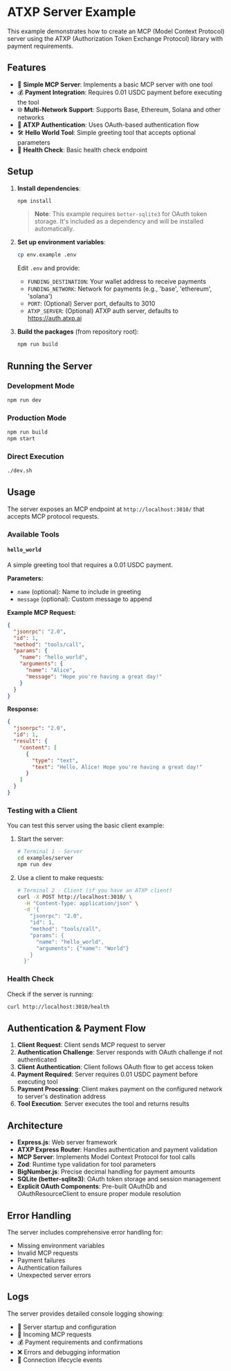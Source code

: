 # ATXP Server Example

This example demonstrates how to create an MCP (Model Context Protocol) server using the ATXP (Authorization Token Exchange Protocol) library with payment requirements.

## Features

- 🚀 **Simple MCP Server**: Implements a basic MCP server with one tool
- 💰 **Payment Integration**: Requires 0.01 USDC payment before executing the tool
- 🌐 **Multi-Network Support**: Supports Base, Ethereum, Solana and other networks
- 🔐 **ATXP Authentication**: Uses OAuth-based authentication flow
- 🛠️ **Hello World Tool**: Simple greeting tool that accepts optional parameters
- 🏥 **Health Check**: Basic health check endpoint

## Setup

1. **Install dependencies**:
   ```bash
   npm install
   ```
   
   > **Note**: This example requires `better-sqlite3` for OAuth token storage. It's included as a dependency and will be installed automatically.

2. **Set up environment variables**:
   ```bash
   cp env.example .env
   ```
   
   Edit `.env` and provide:
   - `FUNDING_DESTINATION`: Your wallet address to receive payments
   - `FUNDING_NETWORK`: Network for payments (e.g., 'base', 'ethereum', 'solana')
   - `PORT`: (Optional) Server port, defaults to 3010
   - `ATXP_SERVER`: (Optional) ATXP auth server, defaults to https://auth.atxp.ai

3. **Build the packages** (from repository root):
   ```bash
   npm run build
   ```

## Running the Server

### Development Mode
```bash
npm run dev
```

### Production Mode
```bash
npm run build
npm start
```

### Direct Execution
```bash
./dev.sh
```

## Usage

The server exposes an MCP endpoint at `http://localhost:3010/` that accepts MCP protocol requests.

### Available Tools

#### `hello_world`
A simple greeting tool that requires a 0.01 USDC payment.

**Parameters:**
- `name` (optional): Name to include in greeting  
- `message` (optional): Custom message to append

**Example MCP Request:**
```json
{
  "jsonrpc": "2.0",
  "id": 1,
  "method": "tools/call",
  "params": {
    "name": "hello_world",
    "arguments": {
      "name": "Alice",
      "message": "Hope you're having a great day!"
    }
  }
}
```

**Response:**
```json
{
  "jsonrpc": "2.0",
  "id": 1,
  "result": {
    "content": [
      {
        "type": "text", 
        "text": "Hello, Alice! Hope you're having a great day!"
      }
    ]
  }
}
```

### Testing with a Client

You can test this server using the basic client example:

1. Start the server:
   ```bash
   # Terminal 1 - Server
   cd examples/server
   npm run dev
   ```

2. Use a client to make requests:
   ```bash
   # Terminal 2 - Client (if you have an ATXP client)
   curl -X POST http://localhost:3010/ \
     -H "Content-Type: application/json" \
     -d '{
       "jsonrpc": "2.0",
       "id": 1,
       "method": "tools/call", 
       "params": {
         "name": "hello_world",
         "arguments": {"name": "World"}
       }
     }'
   ```

### Health Check

Check if the server is running:
```bash
curl http://localhost:3010/health
```

## Authentication & Payment Flow

1. **Client Request**: Client sends MCP request to server
2. **Authentication Challenge**: Server responds with OAuth challenge if not authenticated
3. **Client Authentication**: Client follows OAuth flow to get access token
4. **Payment Required**: Server requires 0.01 USDC payment before executing tool
5. **Payment Processing**: Client makes payment on the configured network to server's destination address
6. **Tool Execution**: Server executes the tool and returns results

## Architecture

- **Express.js**: Web server framework
- **ATXP Express Router**: Handles authentication and payment validation
- **MCP Server**: Implements Model Context Protocol for tool calls
- **Zod**: Runtime type validation for tool parameters
- **BigNumber.js**: Precise decimal handling for payment amounts
- **SQLite (better-sqlite3)**: OAuth token storage and session management
- **Explicit OAuth Components**: Pre-built OAuthDb and OAuthResourceClient to ensure proper module resolution

## Error Handling

The server includes comprehensive error handling for:
- Missing environment variables
- Invalid MCP requests
- Payment failures
- Authentication failures
- Unexpected server errors

## Logs

The server provides detailed console logging showing:
- 🚀 Server startup and configuration
- 📨 Incoming MCP requests
- 💰 Payment requirements and confirmations
- ❌ Errors and debugging information
- 🔌 Connection lifecycle events
